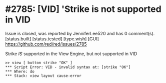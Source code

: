 
#2785: [VID] 'Strike is not supported in VID
================================================================================
Issue is closed, was reported by JenniferLee520 and has 0 comment(s).
[status.built] [status.tested] [type.wish] [GUI]
<https://github.com/red/red/issues/2785>

Strike _IS_ supported in the View Engine, but not supported in VID
```Red
>> view [ button strike "OK" ]
*** Script Error: VID - invalid syntax at: [strike "OK"]
*** Where: do
*** Stack: view layout cause-error 
```


